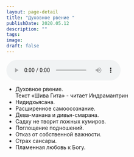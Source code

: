 ```yaml
---
layout: page-detail
title: "Духовное рвение "
publishDate: 2020.05.12
description: ""
tags:
image:
draft: false
---
```


<audio title="2020.05.12 - Духовное рвение .mp3" src="/upload/iblock/f13/f13a28ecbdf7284b2e7fbb4f792d1ab8.mp3" controls=""></audio>

* Духовное рвение.  
 Текст «Шива Гита» - читает Индрамантрин
* Нидидхьясана.
* Расширенное самоосознание.
* Дева-манана и дивья-смарана.
* Садху не творит ложных кумиров.
* Поглощение подношений.
* Отказ от собственной важности.
* Страх сансары.
* Пламенная любовь к Богу.

  
